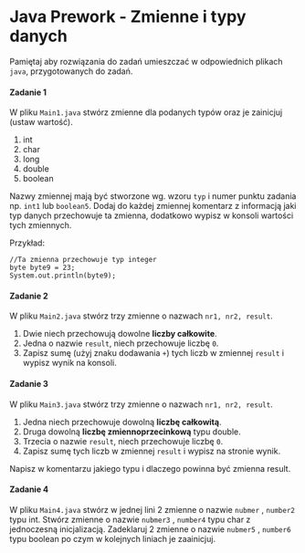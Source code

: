 #  Java Prework - Zmienne i typy danych

Pamiętaj aby rozwiązania do zadań umieszczać w odpowiednich plikach `java`, przygotowanych do zadań.  

#### Zadanie 1
W pliku `Main1.java` stwórz zmienne dla podanych typów oraz je zainicjuj (ustaw wartość). 


1. int
2. char
3. long
4. double
5. boolean

Nazwy zmiennej mają być stworzone wg. wzoru `typ` i numer punktu zadania np. `int1` lub `boolean5`.
Dodaj do każdej zmiennej komentarz z informacją jaki typ danych przechowuje ta zmienna, dodatkowo wypisz w konsoli wartości tych zmiennych.  


Przykład:
```
//Ta zmienna przechowuje typ integer
byte byte9 = 23;
System.out.println(byte9);
```

#### Zadanie 2
W pliku `Main2.java` stwórz trzy zmienne o nazwach `nr1, nr2, result`.

1. Dwie niech przechowują dowolne **liczby całkowite**.
2. Jedna o nazwie `result`, niech przechowuje liczbę `0`.
3. Zapisz sumę (użyj znaku dodawania `+`) tych liczb w zmiennej `result` i wypisz wynik na konsoli.  


#### Zadanie 3
W pliku `Main3.java` stwórz trzy zmienne o nazwach `nr1, nr2, result`.

1. Jedna niech przechowuje dowolną **liczbę całkowitą**.
2. Druga dowolną **liczbę zmiennoprzecinkową** typu double.
3. Trzecia o nazwie `result`, niech przechowuje liczbę `0`.
4. Zapisz sumę tych liczb w zmiennej `result` i wypisz na stronie wynik.


Napisz w komentarzu jakiego typu i dlaczego powinna być zmienna result.


#### Zadanie 4
W pliku `Main4.java` stwórz w jednej lini 2 zmienne o nazwie `nubmer` , `number2` typu int.
Stwórz zmienne o nazwie `nubmer3` , `number4` typu char z jednoczesną inicjalizacją.
Zadeklaruj 2 zmienne o nazwie `nubmer5` , `number6` typu boolean po czym w kolejnych liniach je zaainicjuj.

